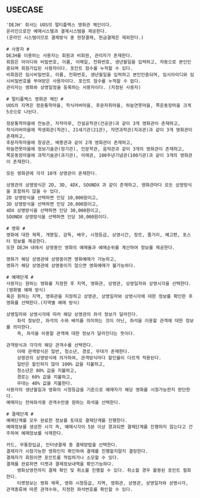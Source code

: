 ## USECASE

    'DEJH' 회사는 UOS의 멀티플렉스 영화관 체인이다.
    온라인으로만 예매시스템과 결제시스템을 제공한다.
    (온라인 시스템이므로 결제방식 중 현장결제, 현금결제은 제외한다.)

    # 사용자 #
    DEJH를 이용하는 사용자는 회원과 비회원, 관리자가 존재한다.
    회원은 아이디와 비밀번호, 이름, 이메일, 전화번호, 생년월일을 입력하고, 자동으로 본인인증되며 회원가입된 사용자이다. 포인트 점수를 누적할 수 있다.
    비회원은 임시비밀번호, 이름, 전화번호, 생년월일을 입력하고 본인인증되며, 임시아이디와 임시비밀번호를 부여받은 사용자이다. 포인트 점수를 누적할 수 없다.
    관리자는 영화와 상영일정을 등록하는 사용자이다. (지정된 사용자)

    # 멀티플렉스 영화관 체인 #
    UOS의 지역은 정문통학마을, 학식러버마을, 후문자취마을, 하늘연못마을, 쪽운동장마을 크게 5곳으로 나뉜다.

    정문통학마을에 전농관, 자작마루, 건설공학관(건공관)과 같이 3개 영화관이 존재하고,
    학식러버마을에 학생회관(학관), 21세기관(21관), 자연과학관(자과관)과 같이 3개 영화관이 존재하고, 
    후문자취마을에 창공관, 배봉관과 같이 2개 영화관이 존재하고,
    하늘연못마을에 정보기술관(정기관), 인문학관, 음악관과 같이 3개의 영화관이 존재하고,
    쪽운동장마을에 과학기술관(과기관), 미래관, 100주년기념관(100기관)과 같이 3개의 영화관이 존재한다.

    모든 영화관에 각각 10개 상영관이 존재한다. 

    상영관의 상영방식은 2D, 3D, 4DX, SOUNDX 과 같이 존재하고, 영화관마다 모든 상영방식을 포함하지 않을 수 있다.
    2D 상영방식을 선택하면 인당 10,000원이고,
    3D 상영방식을 선택하면 인당 20,000원이고,
    4DX 상영방식을 선택하면 인당 30,000원이고,
    SOUNDX 상영방식을 선택하면 인당 30,000원이다.

    # 영화 # 
    영화에 대한 제목, 개봉일, 감독, 배우, 시청등급, 상영시간, 장르, 줄거리, 예고편, 포스터 정보를 제공한다.
    또한 DEJH 내에서 상영중인 영화의 예매율과 예매순위를 계산하여 정보를 제공한다.

    영화가 해당 상영관에 상영중이면 영화예매가 가능하고,
    영화가 해당 상영관에 상영중이지 않으면 영화예매가 불가능하다.

    # 예매단계 # 
    사용자는 원하는 영화를 지정한 후 지역, 영화관, 상영관, 상영일자와 상영시각을 선택한다.(영화별 예매 방식)
    혹은 원하는 지역, 영화관을 지정하고 상영관, 상영일자와 상영시각에 대한 정보를 확인한 후  영화를 선택한다.(지역별 예매 방식)

    상영일자와 상영시각에 따라 해당 상영관의 좌석 정보가 달라진다.
        좌석 정보란, 좌석의 수와 배치를 의미하는 것이 아닌, 좌석을 이용할 관객에 대한 정보를 의미한다.
        즉, 좌석을 이용할 관객에 대한 정보가 달라진다는 뜻이다.

    관객방식과 각각의 해당 관객수를 선택한다. 
        이때 관객방식은 일반, 청소년, 경로, 우대가 존재한다.
        상영관의 상영방식에 의거하여, 관객방식마다 할인율이 다르게 적용된다.
        일반은 할인하지 않아 100% 값을 지불하고,
        청소년은 80% 값을 지불하고,
        경로는 60% 값을 지불하고,
        우대는 40% 값을 지불한다.
    사용자의 생년월일과 영화의 시청등급을 기준으로 예매자가 해당 영화를 시청가능한지 판단한다.
    예매자는 잔여좌석중 관객수만큼 원하는 좌석을 선택한다.

    # 결제단계 # 
    예매단계를 모두 완료한 정보를 토대로 결제단계를 진행한다.
    예매정보를 생성한 시각 즉, 예매시각이 5분 이상 경과되면 결제단계를 진행하지 않는다고 간주하여 예매정보를 삭제한다.
    
    카드, 무통장입금, 인터넷결제 중 결제방법을 선택한다.
    결제자가 시청가능한 영화인지 확인하여 결제를 진행할지말지 결정한다.
    결제자가 회원이면 포인트를 적립하거나 소모할 수 있다. 
    결제를 완료하면 티켓과 결제정보내역을 확인가능하다. 
        영화상영전까지 결제 확인 및 취소를 진행할 수 있다. 취소할 경우 활용된 포인트 철회한다.
        티켓정보는 영화 제목, 영화 시청등급, 지역, 영화관, 상영관, 상영일자와 상영시각, 관객종류에 따른 관객수와, 지정한 좌석번호를 확인할 수 있다.